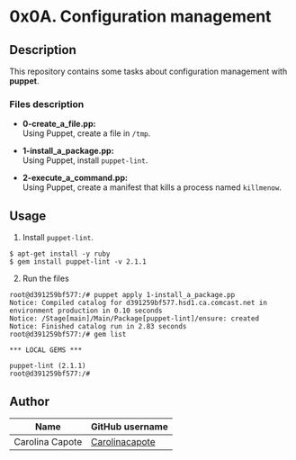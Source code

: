 # 0x0A. Configuration management

## Description
This repository contains some tasks about configuration management with **puppet**.

### Files description

- **0-create_a_file.pp:**  
Using Puppet, create a file in `/tmp`.

- **1-install_a_package.pp:**  
Using Puppet, install `puppet-lint`.

- **2-execute_a_command.pp:**  
Using Puppet, create a manifest that kills a process named `killmenow`.

## Usage

1. Install `puppet-lint`.

```
$ apt-get install -y ruby
$ gem install puppet-lint -v 2.1.1
```

2. Run the files

```
root@d391259bf577:/# puppet apply 1-install_a_package.pp
Notice: Compiled catalog for d391259bf577.hsd1.ca.comcast.net in environment production in 0.10 seconds
Notice: /Stage[main]/Main/Package[puppet-lint]/ensure: created
Notice: Finished catalog run in 2.83 seconds
root@d391259bf577:/# gem list

*** LOCAL GEMS ***

puppet-lint (2.1.1)
root@d391259bf577:/#
```

## Author

| Name | GitHub username |
| ------ | ------ |
| Carolina Capote | [Carolinacapote](https://github.com/Carolinacapote) |